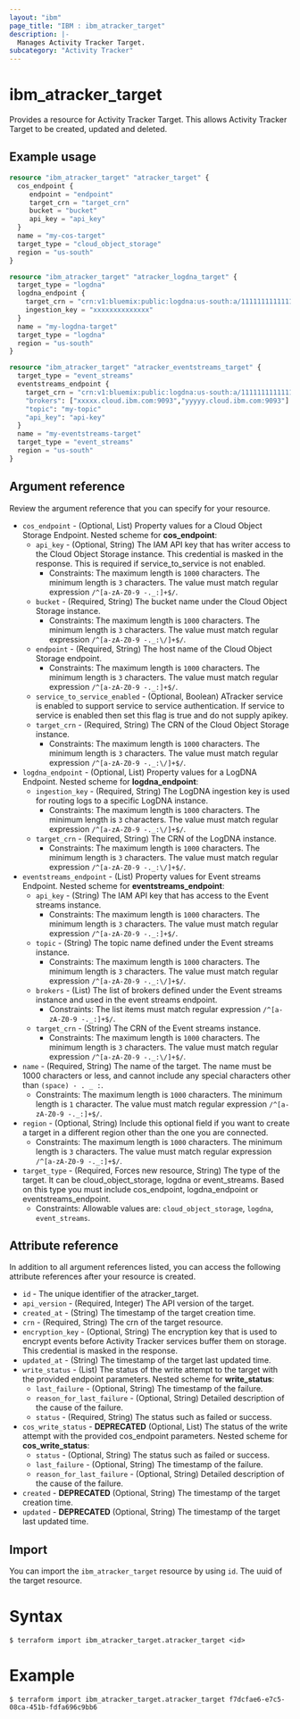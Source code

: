 ```yaml
---
layout: "ibm"
page_title: "IBM : ibm_atracker_target"
description: |-
  Manages Activity Tracker Target.
subcategory: "Activity Tracker"
---
```


# ibm_atracker_target

Provides a resource for Activity Tracker Target. This allows Activity Tracker Target to be created, updated and deleted.

## Example usage

```terraform
resource "ibm_atracker_target" "atracker_target" {
  cos_endpoint {
     endpoint = "endpoint"
     target_crn = "target_crn"
     bucket = "bucket"
     api_key = "api_key"
  }
  name = "my-cos-target"
  target_type = "cloud_object_storage"
  region = "us-south"
}

resource "ibm_atracker_target" "atracker_logdna_target" {
  target_type = "logdna"
  logdna_endpoint {
    target_crn = "crn:v1:bluemix:public:logdna:us-south:a/11111111111111111111111111111111:22222222-2222-2222-2222-222222222222::"
    ingestion_key = "xxxxxxxxxxxxxx"
  }
  name = "my-logdna-target"
  target_type = "logdna"
  region = "us-south"
}

resource "ibm_atracker_target" "atracker_eventstreams_target" {
  target_type = "event_streams"
  eventstreams_endpoint {
    target_crn = "crn:v1:bluemix:public:logdna:us-south:a/11111111111111111111111111111111:22222222-2222-2222-2222-222222222222::"
    "brokers": ["xxxxx.cloud.ibm.com:9093","yyyyy.cloud.ibm.com:9093"]
    "topic": "my-topic"
    "api_key": "api-key"
  }
  name = "my-eventstreams-target"
  target_type = "event_streams"
  region = "us-south"
}

```

## Argument reference

Review the argument reference that you can specify for your resource.

* `cos_endpoint` - (Optional, List) Property values for a Cloud Object Storage Endpoint.
Nested scheme for **cos_endpoint**:
	* `api_key` - (Optional, String) The IAM API key that has writer access to the Cloud Object Storage instance. This credential is masked in the response. This is required if service_to_service is not enabled.
	  * Constraints: The maximum length is `1000` characters. The minimum length is `3` characters. The value must match regular expression `/^[a-zA-Z0-9 -._:]+$/`.
	* `bucket` - (Required, String) The bucket name under the Cloud Object Storage instance.
	  * Constraints: The maximum length is `1000` characters. The minimum length is `3` characters. The value must match regular expression `/^[a-zA-Z0-9 -._:\/]+$/`.
	* `endpoint` - (Required, String) The host name of the Cloud Object Storage endpoint.
	  * Constraints: The maximum length is `1000` characters. The minimum length is `3` characters. The value must match regular expression `/^[a-zA-Z0-9 -._:]+$/`.
	* `service_to_service_enabled` - (Optional, Boolean) ATracker service is enabled to support service to service authentication. If service to service is enabled then set this flag is true and do not supply apikey.
	* `target_crn` - (Required, String) The CRN of the Cloud Object Storage instance.
	  * Constraints: The maximum length is `1000` characters. The minimum length is `3` characters. The value must match regular expression `/^[a-zA-Z0-9 -._:\/]+$/`.
* `logdna_endpoint` - (Optional, List) Property values for a LogDNA Endpoint.
Nested scheme for **logdna_endpoint**:
	* `ingestion_key` - (Required, String) The LogDNA ingestion key is used for routing logs to a specific LogDNA instance.
	  * Constraints: The maximum length is `1000` characters. The minimum length is `3` characters. The value must match regular expression `/^[a-zA-Z0-9 -._:\/]+$/`.
	* `target_crn` - (Required, String) The CRN of the LogDNA instance.
	  * Constraints: The maximum length is `1000` characters. The minimum length is `3` characters. The value must match regular expression `/^[a-zA-Z0-9 -._:\/]+$/`.
* `eventstreams_endpoint` - (List) Property values for Event streams Endpoint.
Nested scheme for **eventstreams_endpoint**:
  * `api_key` - (String) The IAM API key that has access to the Event streams instance.
    * Constraints: The maximum length is `1000` characters. The minimum length is `3` characters. The value must match regular expression `/^[a-zA-Z0-9 -._:]+$/`.
  * `topic` - (String) The topic name defined under the Event streams instance.
    * Constraints: The maximum length is `1000` characters. The minimum length is `3` characters. The value must match regular expression `/^[a-zA-Z0-9 -._:\/]+$/`.
  * `brokers` - (List) The list of brokers defined under the Event streams instance and used in the event streams endpoint.
    * Constraints: The list items must match regular expression `/^[a-zA-Z0-9 -._:]+$/`.
  * `target_crn` - (String) The CRN of the Event streams instance.
    * Constraints: The maximum length is `1000` characters. The minimum length is `3` characters. The value must match regular expression `/^[a-zA-Z0-9 -._:\/]+$/`.
* `name` - (Required, String) The name of the target. The name must be 1000 characters or less, and cannot include any special characters other than `(space) - . _ :`.
  * Constraints: The maximum length is `1000` characters. The minimum length is `1` character. The value must match regular expression `/^[a-zA-Z0-9 -._:]+$/`.
* `region` - (Optional, String) Include this optional field if you want to create a target in a different region other than the one you are connected.
  * Constraints: The maximum length is `1000` characters. The minimum length is `3` characters. The value must match regular expression `/^[a-zA-Z0-9 -._:]+$/`.
* `target_type` - (Required, Forces new resource, String) The type of the target. It can be cloud_object_storage, logdna or event_streams. Based on this type you must include cos_endpoint, logdna_endpoint or eventstreams_endpoint.
  * Constraints: Allowable values are: `cloud_object_storage`, `logdna`, `event_streams`.

## Attribute reference

In addition to all argument references listed, you can access the following attribute references after your resource is created.
* `id` - The unique identifier of the atracker_target.
* `api_version` - (Required, Integer) The API version of the target.
* `created_at` - (String) The timestamp of the target creation time.
* `crn` - (Required, String) The crn of the target resource.
* `encryption_key` - (Optional, String) The encryption key that is used to encrypt events before Activity Tracker services buffer them on storage. This credential is masked in the response.
* `updated_at` - (String) The timestamp of the target last updated time.
* `write_status` - (List) The status of the write attempt to the target with the provided endpoint parameters.
Nested scheme for **write_status**:
	* `last_failure` - (Optional, String) The timestamp of the failure.
	* `reason_for_last_failure` - (Optional, String) Detailed description of the cause of the failure.
	* `status` - (Required, String) The status such as failed or success.
* `cos_write_status` - **DEPRECATED** (Optional, List) The status of the write attempt with the provided cos_endpoint parameters.
Nested scheme for **cos_write_status**:
	* `status` - (Optional, String) The status such as failed or success.
	* `last_failure` - (Optional, String) The timestamp of the failure.
	* `reason_for_last_failure` - (Optional, String) Detailed description of the cause of the failure.
* `created` - **DEPRECATED** (Optional, String) The timestamp of the target creation time.
* `updated` - **DEPRECATED** (Optional, String) The timestamp of the target last updated time.

## Import

You can import the `ibm_atracker_target` resource by using `id`. The uuid of the target resource.

# Syntax
```
$ terraform import ibm_atracker_target.atracker_target <id>
```

# Example
```
$ terraform import ibm_atracker_target.atracker_target f7dcfae6-e7c5-08ca-451b-fdfa696c9bb6
```
